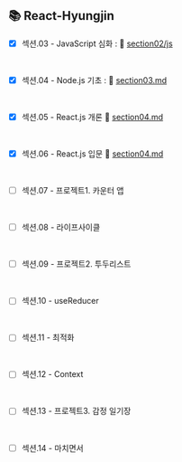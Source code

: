 ## 📚 React-Hyungjin
   
   
- [x] 섹션.03 - JavaScript 심화 :
  🔗 [section02/js](https://github.com/One-Bite-React-Study/One-Bite-React-Study/tree/hyungjin/section02-javascript-advanced/js)
  
<br>

- [x] 섹션.04 - Node.js 기초 :
  🔗 [section03.md](https://github.com/One-Bite-React-Study/One-Bite-React-Study/blob/hyungjin/section03-nodeJs-basic/section03.md)

<br>

- [x] 섹션.05 - React.js 개론
  🔗 [section04.md](https://github.com/One-Bite-React-Study/One-Bite-React-Study/blob/hyungjin/section04-ReactJs-introduction/section04.md)

<br>

- [x] 섹션.06 - React.js 입문
  🔗 [section04.md](https://github.com/One-Bite-React-Study/One-Bite-React-Study/blob/hyungjin/section05-reactJs-practice/section05.md)

<br>

- [ ] 섹션.07 - 프로젝트1. 카운터 앱

<br>

- [ ] 섹션.08 - 라이프사이클

<br>

- [ ] 섹션.09 - 프로젝트2. 투두리스트

<br>

- [ ] 섹션.10 - useReducer

<br>

- [ ] 섹션.11 - 최적화

<br>

- [ ] 섹션.12 - Context

<br>

- [ ] 섹션.13 - 프로젝트3. 감정 일기장

<br>

- [ ] 섹션.14 - 마치면서

